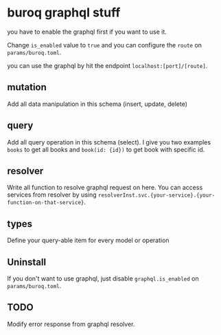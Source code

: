 # buroq graphql stuff
you have to enable the graphql first if you want to use it.

Change `is_enabled` value to `true` and you can configure the `route` on `params/buroq.toml`.

you can use the graphql by hit the endpoint `localhost:[port]/[route]`.

## mutation

Add all data manipulation in this schema (insert, update, delete)

## query

Add all query operation in this schema (select). I give you two examples `books` to get all books and `book(id: {id})` to get book with specific id.

## resolver

Write all function to resolve graphql request on here. You can access services from resolver by using `resolverInst.svc.{your-service}.{your-function-on-that-service}`.

## types

Define your query-able item for every model or operation

## Uninstall

If you don't want to use graphql, just disable `graphql.is_enabled` on `params/buroq.toml`.

## TODO
Modify error response from graphql resolver.